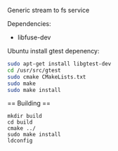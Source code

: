 Generic stream to fs service

Dependencies:
 - libfuse-dev


Ubuntu install gtest depenency:

```sh
sudo apt-get install libgtest-dev
cd /usr/src/gtest
sudo cmake CMakeLists.txt
sudo make
sudo make install
```


== Building ==

```
mkdir build
cd build
cmake ../
sudo make install
ldconfig
```
